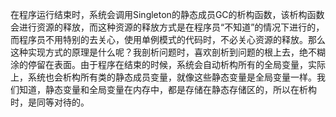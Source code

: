 在程序运行结束时，系统会调用Singleton的静态成员GC的析构函数，该析构函数会进行资源的释放，而这种资源的释放方式是在程序员“不知道”的情况下进行的，而程序员不用特别的去关心，使用单例模式的代码时，不必关心资源的释放。那么这种实现方式的原理是什么呢？我剖析问题时，喜欢剖析到问题的根上去，绝不糊涂的停留在表面。由于程序在结束的时候，系统会自动析构所有的全局变量，实际上，系统也会析构所有类的静态成员变量，就像这些静态变量是全局变量一样。我们知道，静态变量和全局变量在内存中，都是存储在静态存储区的，所以在析构时，是同等对待的。
